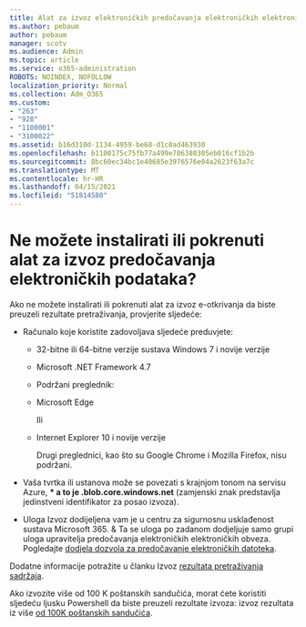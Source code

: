```yaml
---
title: Alat za izvoz elektroničkih predočavanja elektroničkih elektroničkih podataka
ms.author: pebaum
author: pebaum
manager: scotv
ms.audience: Admin
ms.topic: article
ms.service: o365-administration
ROBOTS: NOINDEX, NOFOLLOW
localization_priority: Normal
ms.collection: Adm_O365
ms.custom:
- "263"
- "928"
- "1100001"
- "3100022"
ms.assetid: b16d310d-1134-4959-be68-d1c0ad463930
ms.openlocfilehash: b1100175c75fb77a499e706380305eb016cf1b2b
ms.sourcegitcommit: 8bc60ec34bc1e40685e3976576e04a2623f63a7c
ms.translationtype: MT
ms.contentlocale: hr-HR
ms.lasthandoff: 04/15/2021
ms.locfileid: "51814580"
---
```

# <a name="cant-install-or-run-the-ediscovery-export-tool"></a>Ne možete instalirati ili pokrenuti alat za izvoz predočavanja elektroničkih podataka?

Ako ne možete instalirati ili pokrenuti alat za izvoz e-otkrivanja da biste preuzeli rezultate pretraživanja, provjerite sljedeće:
  
- Računalo koje koristite zadovoljava sljedeće preduvjete:

  - 32-bitne ili 64-bitne verzije sustava Windows 7 i novije verzije

  - Microsoft .NET Framework 4.7

  - Podržani preglednik:

  - Microsoft Edge

    Ili

  - Internet Explorer 10 i novije verzije

    Drugi preglednici, kao što su Google Chrome i Mozilla Firefox, nisu podržani.

- Vaša tvrtka ili ustanova može se povezati s krajnjom tonom na servisu Azure, **\* a to je .blob.core.windows.net** (zamjenski znak predstavlja jedinstveni identifikator za posao izvoza).

- Uloga Izvoz dodijeljena vam je u centru za sigurnosnu usklađenost sustava Microsoft 365. &amp; Ta se uloga po zadanom dodjeljuje samo grupi uloga upravitelja predočavanja elektroničkih elektroničkih obveza. Pogledajte [dodjela dozvola za predočavanje elektroničkih datoteka](https://docs.microsoft.com/microsoft-365/compliance/assign-ediscovery-permissions).

Dodatne informacije potražite u članku Izvoz [rezultata pretraživanja sadržaja](https://docs.microsoft.com/microsoft-365/compliance/export-search-results).

Ako izvozite više od 100 K poštanskih sandučića, morat ćete koristiti sljedeću ljusku Powershell da biste preuzeli rezultate izvoza: izvoz rezultata iz više  [od 100K poštanskih sandučića](https://docs.microsoft.com/microsoft-365/compliance/export-search-results?view=o365-worldwide%23exporting-results-from-more-than-100000-mailboxes).